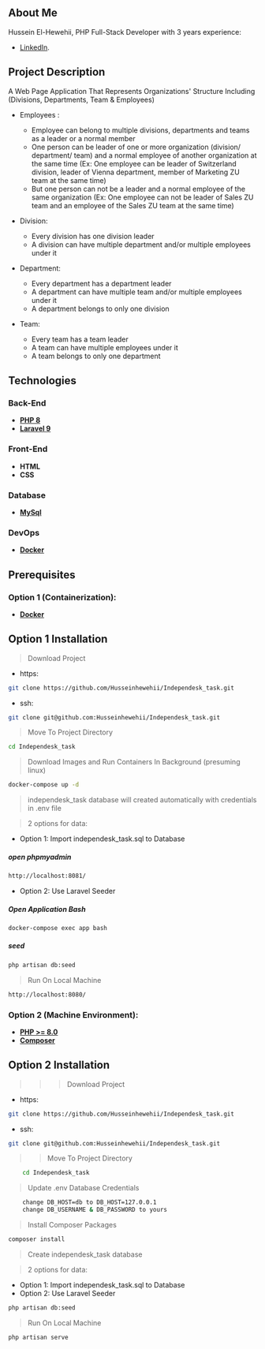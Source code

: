 
## About Me

Hussein El-Hewehii, PHP Full-Stack Developer with 3 years experience:

- [LinkedIn](https://www.linkedin.com/in/hussein-el-hewehii-768b5a113/).

## Project Description

A Web Page Application That Represents Organizations' Structure Including (Divisions, Departments, Team & Employees)
- Employees : 
    -   Employee can belong to multiple divisions, departments and teams as a leader or a normal member 
    -   One person can be leader of one or more organization (division/ department/ team) and a normal employee of another organization at the same time (Ex: One employee can be leader of Switzerland division, leader of Vienna department, member of Marketing ZU team at the same time)
    -   But one person can not be a leader and a normal employee of the same organization (Ex: One employee can not be leader of Sales ZU team and an employee of the Sales ZU team at the same time)

- Division:
    - Every division has one division leader
    - A division can have multiple department and/or multiple employees under it

- Department:
    - Every department has a department leader
    - A department can have multiple team and/or multiple employees under it
    - A department belongs to only one division

- Team:
    - Every team has a team leader
    - A team can have multiple employees under it
    - A team belongs to only one department


## Technologies

### Back-End

- **[PHP 8](https://www.php.net/docs.php)**
- **[Laravel 9](https://laravel.com/docs/9.x/installation)**

### Front-End

- **HTML**
- **CSS**

### Database

- **[MySql](https://www.mysql.com/)**

### DevOps

- **[Docker](https://www.docker.com/)**


## Prerequisites

 ### Option 1 (Containerization):
- **[Docker](https://docs.docker.com/engine/install/)**


## Option 1 Installation


> Download Project 

* https:
``` bash
git clone https://github.com/Husseinhewehii/Independesk_task.git
```
* ssh:
``` bash
git clone git@github.com:Husseinhewehii/Independesk_task.git
```

> Move To Project Directory

``` bash
cd Independesk_task
```

> Download Images and Run Containers In Background (presuming linux)
``` bash
docker-compose up -d
```

> independesk_task database will created automatically with credentials in .env file


> 2 options for data:
* Option 1: Import independesk_task.sql to Database
##### open phpmyadmin
``` bash
http://localhost:8081/
```

* Option 2: Use Laravel Seeder
##### Open Application Bash

``` bash
docker-compose exec app bash
```
##### seed
``` bash
php artisan db:seed
```

> Run On Local Machine

``` bash
http://localhost:8080/
```


 ### Option 2 (Machine Environment):
- **[PHP >= 8.0](https://www.php.net/downloads.php)**
- **[Composer](https://getcomposer.org/)**


## Option 2 Installation


>>> Download Project 

* https:
``` bash
git clone https://github.com/Husseinhewehii/Independesk_task.git
```
* ssh:
``` bash
git clone git@github.com:Husseinhewehii/Independesk_task.git
```

>> Move To Project Directory

``` bash
    cd Independesk_task
```

> Update .env Database Credentials

``` bash
    change DB_HOST=db to DB_HOST=127.0.0.1
    change DB_USERNAME & DB_PASSWORD to yours
```

> Install Composer Packages

``` bash
composer install
```

> Create independesk_task database


> 2 options for data:
* Option 1: Import independesk_task.sql to Database
* Option 2: Use Laravel Seeder
``` bash
php artisan db:seed
```

> Run On Local Machine

``` bash
php artisan serve
```
